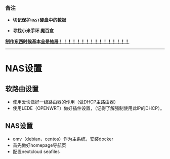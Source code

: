 

### 备注 
- **切记保护`HGST`硬盘中的数据**

- **寻找小米手环 魔百盒**

 

[**制作东西时候基本全是抽屉！！！！！！！！！！！！！！！！**]()



---

# NAS设置

## 软路由设置

- 使用爱快做好一级路由器的作用（做DHCP主路由器）
- 使用LEDE（OPENWRT）做好插件设置，（记得了解强制使用此IP的DHCP）。

## NAS设置

-   omv（debian，centos）作为主系统，安装docker
-   首先做好homepage导航页
-   配置nextcloud seafiles

